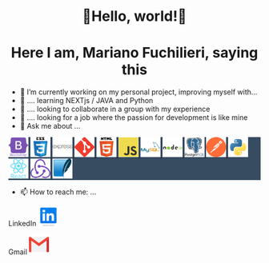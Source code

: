 <h1 align="center">👋Hello, world!👋 </h1>
<h1 align="center">  Here I am, Mariano Fuchilieri, saying this</h1>


- 🔭 I’m currently working on my personal project, improving myself with...
- 🌱 .... learning NEXTjs / JAVA and Python
- 👯 .... looking to collaborate in a group with my experience
- 🤔 .... looking for a job where the passion for development is like mine
- 💬 Ask me about ...
<p align="left" style="background-color:#374b61"> 
<a href="https://getbootstrap.com" target="_blank" > 
    <img src="img/bootstrap-plain-wordmark.svg" 
    alt="bootstrap" width="40" 
    height="40"/> 
</a> 
<a href="https://www.w3schools.com/css/" target="_blank"> 
    <img src="img/css3-original-wordmark.svg" 
    alt="css3" width="40" height="40"/> 
</a> 
<a href="https://expressjs.com" target="_blank" > 
    <img style="background-color:#374b61" src="img/express-original-wordmark.svg" alt="express" width="40" height="40"/> 
</a> 
<a href="https://git-scm.com/" target="_blank"> 
    <img src="img/git-scm-icon.svg" alt="git" width="40" height="40"/> 
</a> 
<a href="https://www.w3.org/html/" target="_blank"> 
    <img src="img/html5-original-wordmark.svg" alt="html5" width="40" height="40"/> 
</a> 
<a href="https://developer.mozilla.org/en-US/docs/Web/JavaScript" target="_blank"> 
    <img src="img/javascript-original.svg" alt="javascript" width="40" height="40"/> 
</a> 
<a href="https://www.mysql.com/" target="_blank"> 
    <img src="img/mysql-original-wordmark.svg" alt="mysql" width="40" height="40"/> 
</a> 
<a href="https://nodejs.org" target="_blank"> 
    <img src="img/nodejs-original-wordmark.svg" alt="nodejs" width="40" height="40"/> 
</a> 
<a href="https://www.postgresql.org" target="_blank"> 
    <img src="img/postgresql-original-wordmark.svg" alt="postgresql" width="40" height="40"/> 
</a> 
<a href="https://postman.com" target="_blank"> 
    <img src="img/getpostman-icon.svg" alt="postman" width="40" height="40"/> 
</a> 
<a href="https://www.python.org" target="_blank"> 
    <img src="img/python-original.svg" alt="python" width="40" height="40"/> 
</a> 
<a href="https://reactjs.org/" target="_blank"> 
    <img src="img/react-original-wordmark.svg" alt="react" width="40" height="40"/> 
</a> 
<a href="https://redux.js.org" target="_blank"> 
    <img src="img/redux-original.svg" alt="redux" width="40" height="40"/> 
</a> 
<a href="https://www.sqlite.org/" target="_blank"> 
    <img src="img/sqlite-icon.svg" alt="sqlite" width="40" height="40"/> 
</a> 
</p>

- 📫 How to reach me: ...
<p>LinkedIn <img src="img/linkedIn.jpg" alt="LinkedIn" width="40" height="40"/><a href="https://www.linkedin.com/in/mariano-fuchilieri-278b3027/" target="_blank"> </a></p>
<p>Gmail <img src="img/gmail.png" alt="LinkedIn" width="40" height="40"/><a href="https://github.com/devicons/devicon/github" target="_blank"> </a> </p>





